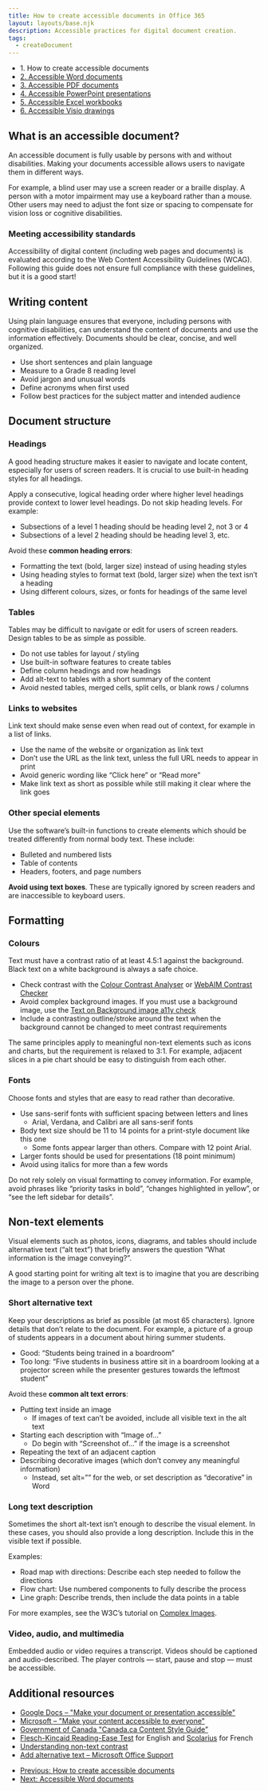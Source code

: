 ```yaml
---
title: How to create accessible documents in Office 365
layout: layouts/base.njk
description: Accessible practices for digital document creation.
tags:
  - createDocument
---
```


<div class="row mrgn-tp-lg">
	<ul class="toc lst-spcd col-md-12">
		<li class="col-md-4 col-sm-6"><a class="list-group-item active">1. How to create accessible documents</a></li>
		<li class="col-md-4 col-sm-6"><a class="list-group-item" href="./accessible-word-documents-365">2. Accessible Word documents</a></li>
		<li class="col-md-4 col-sm-6 clr-lft-sm"><a class="list-group-item" href="./accessible-pdf-documents-365">3. Accessible PDF documents</a></li>
		<li class="col-md-4 col-sm-6 clr-lft-md clr-lft-lg"><a class="list-group-item" href="./accessible-powerpoint-documents-365">4. Accessible PowerPoint presentations</a></li>
		<li class="col-md-4 col-sm-6 clr-lft-sm"><a class="list-group-item" href="./accessible-excel-documents-365">5. Accessible Excel workbooks</a></li>
		<li class="col-md-4 col-sm-6"><a class="list-group-item" href="./accessible-visio-diagrams-365">6. Accessible Visio drawings</a></li>
	</ul>
</div>


<h2>What is an accessible document?</h2>
<p>An accessible document is fully usable by persons with and without disabilities. Making your documents accessible allows users to navigate them in different ways.</p>
<p>For example, a blind user may use a screen reader or a braille display. A person with a motor impairment may use a keyboard rather than a mouse. Other users may need to adjust the font size or spacing to compensate for vision loss or cognitive disabilities.</p>

<h3>Meeting accessibility standards</h3>
<p>Accessibility of digital content (including web pages and documents) is evaluated according to the Web Content Accessibility Guidelines (WCAG). Following this guide does not ensure full compliance with these guidelines, but it is a good start!</p>

<h2>Writing content</h2>
<p>Using plain language ensures that everyone, including persons with cognitive disabilities, can understand the content of documents and use the information effectively. Documents should be clear, concise, and well organized.</p>
<ul>
	<li>Use
		short sentences and plain language</li>
	<li>Measure
		to a Grade 8 reading level</li>
	<li>Avoid jargon and unusual words</li>
	<li>Define
		acronyms when first used</li>
	<li>Follow best practices for the subject matter and intended audience</li>
</ul>

<h2>Document structure</h2>

<h3>Headings</h3>
<p>A good heading structure makes it easier to navigate and locate content, especially for users of screen readers. It is crucial to use built-in heading styles for all headings.</p>
<p>Apply a consecutive, logical heading order where higher level headings provide context to lower level headings. Do not skip heading levels. For example:</p>
<ul>
	<li> Subsections of a level 1 heading should be heading level 2, not 3 or 4</li>
	<li> Subsections of a level 2 heading should be heading level 3, etc.</li>
</ul>
<p>Avoid these <b>common heading errors</b>:</p>
<ul>
	<li> Formatting the text (bold, larger size) instead of using heading styles</li>
	<li> Using heading styles to format text (bold, larger size) when the text isn’t a heading</li>
	<li> Using different colours, sizes, or fonts for headings of the same level</li>
</ul>

<h3>Tables</h3>
<p>Tables may be difficult to navigate or edit for users of screen readers. Design tables to be as simple as possible.</p>
<ul>
	<li>Do not use tables for layout / styling</li>
	<li>Use built-in software features to create tables</li>
	<li>Define column headings and row headings</li>
	<li>Add alt-text to tables with a short summary of the content</li>
	<li>Avoid nested tables, merged cells, split cells, or blank rows / columns</li>
</ul>

<h3>Links to websites</h3>
<p>Link text should make sense even when read out of context, for example in a list of links.</p>
<ul>
	<li>Use the name of the website or organization as link text</li>
	<li>Don’t use the URL as the link text, unless the full URL needs to appear in print</li>
	<li>Avoid generic wording like “Click here” or “Read more”</li>
	<li>Make link text as short as possible while still making it clear where the link goes</li>
</ul>

<h3>Other special elements</h3>
<p>Use the software’s built-in functions to create elements which should be treated differently from normal body text. These include:</p>
<ul>
	<li>Bulleted and numbered lists</li>
	<li>Table of contents</li>
	<li>Headers, footers, and page numbers</li>
</ul>
<p><strong>Avoid using text boxes</strong>. These are typically ignored by screen readers and are inaccessible to keyboard users.</p>
<h2>Formatting</h2>
<h3>Colours</h3>
<p>Text must have a contrast ratio of at least 4.5:1 against the background. Black text on a white background is always a safe choice.</p>
<ul>
	<li>Check contrast with the <a href="https://developer.paciellogroup.com/resources/contrastanalyser/">Colour Contrast Analyser</a> or <a href="https://webaim.org/resources/contrastchecker/">WebAIM Contrast Checker</a></li>
	<li>Avoid complex background images. If you must use a background image, use the <a href="https://www.brandwood.com/a11y/">Text on Background image a11y check</a></li>
	<li>Include a contrasting outline/stroke around the text when the background cannot be changed to meet contrast requirements</li>
</ul>
<p>The same principles apply to meaningful non-text elements such as icons and charts, but the requirement is relaxed to 3:1. For example, adjacent slices in a pie chart should be easy to distinguish from each other.</p>
<h3>Fonts</h3>
<p>Choose fonts and styles that are easy to read rather than decorative.</p>
<ul>
	<li>Use sans-serif fonts with sufficient spacing between letters and lines
		<ul>
			<li>Arial, Verdana, and Calibri are all sans-serif fonts</li>
		</ul>
	</li>
	<li>Body text size should be 11 to 14 points for a print-style document like this one
		<ul>
			<li>Some fonts appear larger than others. Compare with 12 point Arial.</li>
		</ul>
	</li>
	<li>Larger fonts should be used for presentations (18 point minimum)</li>
	<li>Avoid using italics for more than a few words</li>
</ul>
<p>Do not rely solely on visual formatting to convey information. For example, avoid phrases like “priority tasks in bold”, “changes highlighted in yellow”, or “see the left sidebar for details”.</p>
<h2>Non-text elements</h2>
<p>Visual elements such as photos, icons, diagrams, and tables should include alternative text (“alt text”) that briefly answers the question “What information is the image conveying?”.</p>
<p>A good starting point for writing alt text is to imagine
	that you are describing the image to a person over the phone.</p>
<h3>Short alternative text</h3>
<p>Keep your descriptions as brief as possible (at most 65 characters). Ignore details that don’t relate to the document. For example, a picture of a group of students appears in a document about hiring summer students.</p>
<ul>
	<li>Good: “Students being trained in a boardroom”</li>
	<li>Too long: “Five students in business attire sit in a boardroom looking at a projector screen while the presenter gestures towards the leftmost student”</li>
</ul>
<p>Avoid these <strong>common alt text errors</strong>:</p>
<ul>
	<li>Putting text inside an image
		<ul>
			<li>If images of text can’t be avoided, include all visible text in the alt text</li>
		</ul>
	</li>
	<li> Starting each description with “Image of…”
		<ul>
			<li>Do begin with “Screenshot of…” if the image is a screenshot</li>
		</ul>
	</li>
	<li>Repeating the text of an adjacent caption</li>
	<li>Describing decorative images (which don’t convey any meaningful information)
		<ul>
			<li>Instead, set alt=”” for the web, or set description as “decorative”
				in Word</li>
		</ul>
	</li>
</ul>
<h3>Long text description</h3>
<p>Sometimes the short alt-text isn’t enough to describe the visual element. In these cases, you should also provide a long description. Include this in the visible text if possible.</p>
<p>Examples:</p>
<ul>
	<li>Road map with directions: Describe each step needed to follow the directions</li>
	<li>Flow chart: Use numbered components to fully describe the process</li>
	<li>Line graph: Describe trends, then include the data points in a table</li>
</ul>
<p>For more examples, see the W3C’s tutorial on <a href="https://www.w3.org/WAI/tutorials/images/complex/">Complex Images</a>.</p>
<h3>Video, audio, and multimedia</h3>
<p>Embedded audio or video requires a transcript. Videos should be captioned and audio-described. The player controls — start, pause and stop — must be accessible.</p>
<h2>Additional resources</h2>
<ul>
	<li><a href="https://support.google.com/docs/answer/6199477?hl=en&amp;ref_topic=6039805">Google Docs – &quot;Make your document or presentation accessible&quot;</a></li>
	<li><a href="https://support.microsoft.com/en-us/office/make-your-content-accessible-to-everyone-ecab0fcf-d143-4fe8-a2ff-6cd596bddc6d">Microsoft – &quot;Make your content accessible to everyone&quot;</a></li>
	<li><a href="//www.canada.ca/en/treasury-board-secretariat/services/government-communications/canada-content-style-guide.html#toc5" rel="external">Government of Canada &quot;Canada.ca Content Style Guide”</a> </li>
	<li><a href="https://support.office.com/en-us/article/test-your-document-s-readability-85b4969e-e80a-4777-8dd3-f7fc3c8b3fd2#__toc342546557" rel="external">Flesch-Kincaid Reading-Ease Test</a> for English and <a href="http://www.scolarius.com/">Scolarius</a> for French</li>
	<li><a href="https://www.w3.org/WAI/WCAG21/Understanding/non-text-contrast.html" rel="external">Understanding non-text contrast</a></li>
	<li><a href="https://support.office.com/en-ie/article/add-alternative-text-to-a-shape-picture-chart-smartart-graphic-or-other-object-44989b2a-903c-4d9a-b742-6a75b451c669" rel="external">Add alternative text – Microsoft Office Support</a></li>
</ul>

<ul class="pager mrgn-tp-xl">
	<li class="previous disabled"><a href="#" rel="prev">Previous: How to create accessible documents</a></li>
	<li class="next"><a href="./accessible-word-documents-365" rel="next">Next: Accessible Word documents</a></li>
</ul>
